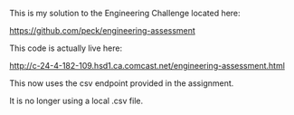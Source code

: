 This is my solution to the Engineering Challenge located here:

https://github.com/peck/engineering-assessment

This code is actually live here:

http://c-24-4-182-109.hsd1.ca.comcast.net/engineering-assessment.html

This now uses the csv endpoint provided in the assignment.

It is no longer using a local .csv file.
